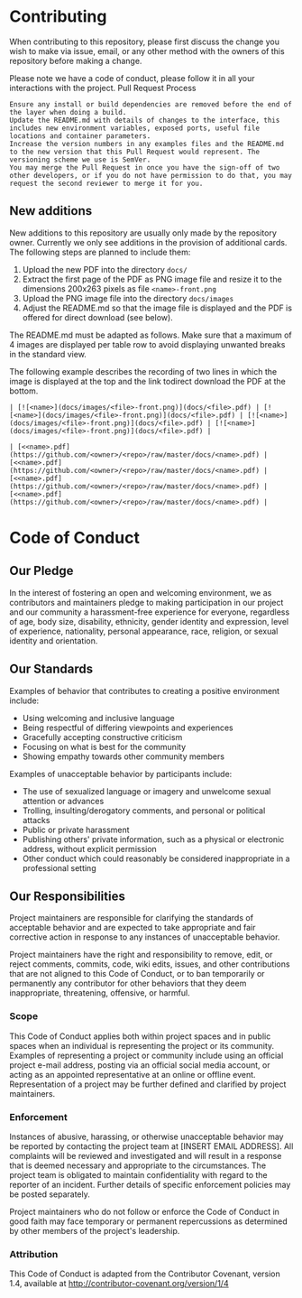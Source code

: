 # Contributing

When contributing to this repository, please first discuss the change you wish to make via issue, email, or any other method with the owners of this repository before making a change.

Please note we have a code of conduct, please follow it in all your interactions with the project.
Pull Request Process

    Ensure any install or build dependencies are removed before the end of the layer when doing a build.
    Update the README.md with details of changes to the interface, this includes new environment variables, exposed ports, useful file locations and container parameters.
    Increase the version numbers in any examples files and the README.md to the new version that this Pull Request would represent. The versioning scheme we use is SemVer.
    You may merge the Pull Request in once you have the sign-off of two other developers, or if you do not have permission to do that, you may request the second reviewer to merge it for you.

## New additions  

New additions to this repository are usually only made by the repository owner. Currently we only see additions in the provision of additional cards. The following steps are planned to include them:  

1. Upload the new PDF into the directory `docs/`  
2. Extract the first page of the PDF as PNG image file and resize it to the dimensions 200x263 pixels as file `<name>-front.png`  
3. Upload the PNG image file into the directory `docs/images`  
4. Adjust the README.md so that the image file is displayed and the PDF is offered for direct download (see below).  

The README.md must be adapted as follows. Make sure that a maximum of 4 images are displayed per table row to avoid displaying unwanted breaks in the standard view.  

The following example describes the recording of two lines in which the image is displayed at the top and the link todirect download the  PDF at the bottom.

```
| [![<name>](docs/images/<file>-front.png)](docs/<file>.pdf) | [![<name>](docs/images/<file>-front.png)](docs/<file>.pdf) | [![<name>](docs/images/<file>-front.png)](docs/<file>.pdf) | [![<name>](docs/images/<file>-front.png)](docs/<file>.pdf) |

| [<<name>.pdf](https://github.com/<owner>/<repo>/raw/master/docs/<name>.pdf) | [<<name>.pdf](https://github.com/<owner>/<repo>/raw/master/docs/<name>.pdf) | [<<name>.pdf](https://github.com/<owner>/<repo>/raw/master/docs/<name>.pdf) | [<<name>.pdf](https://github.com/<owner>/<repo>/raw/master/docs/<name>.pdf) |
```

# Code of Conduct

## Our Pledge

In the interest of fostering an open and welcoming environment, we as contributors and maintainers pledge to making participation in our project and our community a harassment-free experience for everyone, regardless of age, body size, disability, ethnicity, gender identity and expression, level of experience, nationality, personal appearance, race, religion, or sexual identity and orientation.  

## Our Standards  

Examples of behavior that contributes to creating a positive environment include:  

- Using welcoming and inclusive language
- Being respectful of differing viewpoints and experiences
- Gracefully accepting constructive criticism
- Focusing on what is best for the community
- Showing empathy towards other community members

Examples of unacceptable behavior by participants include:

- The use of sexualized language or imagery and unwelcome sexual attention or advances
- Trolling, insulting/derogatory comments, and personal or political attacks
- Public or private harassment
- Publishing others' private information, such as a physical or electronic address, without explicit permission
- Other conduct which could reasonably be considered inappropriate in a professional setting

## Our Responsibilities

Project maintainers are responsible for clarifying the standards of acceptable behavior and are expected to take appropriate and fair corrective action in response to any instances of unacceptable behavior.

Project maintainers have the right and responsibility to remove, edit, or reject comments, commits, code, wiki edits, issues, and other contributions that are not aligned to this Code of Conduct, or to ban temporarily or permanently any contributor for other behaviors that they deem inappropriate, threatening, offensive, or harmful.  

### Scope  

This Code of Conduct applies both within project spaces and in public spaces when an individual is representing the project or its community. Examples of representing a project or community include using an official project e-mail address, posting via an official social media account, or acting as an appointed representative at an online or offline event. Representation of a project may be further defined and clarified by project maintainers.  

### Enforcement  

Instances of abusive, harassing, or otherwise unacceptable behavior may be reported by contacting the project team at [INSERT EMAIL ADDRESS]. All complaints will be reviewed and investigated and will result in a response that is deemed necessary and appropriate to the circumstances. The project team is obligated to maintain confidentiality with regard to the reporter of an incident. Further details of specific enforcement policies may be posted separately.  

Project maintainers who do not follow or enforce the Code of Conduct in good faith may face temporary or permanent repercussions as determined by other members of the project's leadership.  

### Attribution  

This Code of Conduct is adapted from the Contributor Covenant, version 1.4, available at http://contributor-covenant.org/version/1/4  